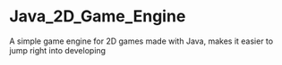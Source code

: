 # Java_2D_Game_Engine
A simple game engine for 2D games made with Java, makes it easier to jump right into developing
